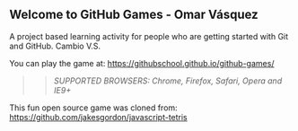 ## Welcome to GitHub Games - Omar Vásquez
A project based learning activity for people who are getting started with Git and GitHub. Cambio V.S.

You can play the game at: https://githubschool.github.io/github-games/

>> _*SUPPORTED BROWSERS*: Chrome, Firefox, Safari, Opera and IE9+_

This fun open source game was cloned from: https://github.com/jakesgordon/javascript-tetris

